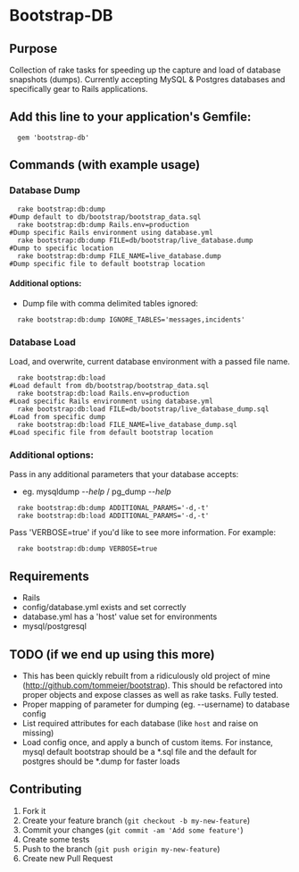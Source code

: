 # Bootstrap-DB

## Purpose

Collection of rake tasks for speeding up the capture and load of database snapshots (dumps).
Currently accepting MySQL & Postgres databases and specifically gear to Rails applications.

## Add this line to your application's Gemfile:

```
  gem 'bootstrap-db'
```

## Commands (with example usage)

### Database Dump

```
  rake bootstrap:db:dump                                          #Dump default to db/bootstrap/bootstrap_data.sql
  rake bootstrap:db:dump Rails.env=production                     #Dump specific Rails environment using database.yml
  rake bootstrap:db:dump FILE=db/bootstrap/live_database.dump     #Dump to specific location
  rake bootstrap:db:dump FILE_NAME=live_database.dump             #Dump specific file to default bootstrap location
```

#### Additional options:

  * Dump file with comma delimited tables ignored:
```
  rake bootstrap:db:dump IGNORE_TABLES='messages,incidents'
```

### Database Load

Load, and overwrite, current database environment with a passed file name.

```
  rake bootstrap:db:load                                          #Load default from db/bootstrap/bootstrap_data.sql
  rake bootstrap:db:load Rails.env=production                     #Load specific Rails environment using database.yml
  rake bootstrap:db:load FILE=db/bootstrap/live_database_dump.sql #Load from specific dump
  rake bootstrap:db:load FILE_NAME=live_database_dump.sql         #Load specific file from default bootstrap location
```

### Additional options:

Pass in any additional parameters that your database accepts:
  * eg. mysqldump *--help* / pg_dump *--help*

```
  rake bootstrap:db:dump ADDITIONAL_PARAMS='-d,-t'
  rake bootstrap:db:load ADDITIONAL_PARAMS='-d,-t'
```

Pass 'VERBOSE=true' if you'd like to see more information. For example:

```
  rake bootstrap:db:dump VERBOSE=true
```

## Requirements

 * Rails
 * config/database.yml exists and set correctly
 * database.yml has a 'host' value set for environments
 * mysql/postgresql


## TODO (if we end up using this more)
  * This has been quickly rebuilt from a ridiculously old project of mine (http://github.com/tommeier/bootstrap). This should be refactored into proper objects and expose classes as well as rake tasks. Fully tested.
  * Proper mapping of parameter for dumping (eg. --username) to database config
  * List required attributes for each database (like `host` and raise on missing)
  * Load config once, and apply a bunch of custom items. For instance, mysql default bootstrap should be a *.sql file and the default for postgres should be *.dump for faster loads

## Contributing

1. Fork it
2. Create your feature branch (`git checkout -b my-new-feature`)
3. Commit your changes (`git commit -am 'Add some feature'`)
4. Create some tests
5. Push to the branch (`git push origin my-new-feature`)
6. Create new Pull Request
